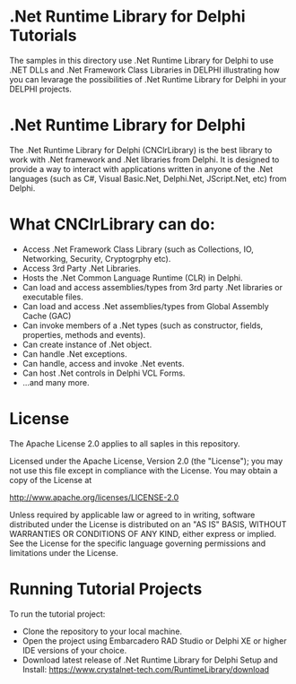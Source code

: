 # .Net Runtime Library for Delphi Tutorials
The samples in this directory use .Net Runtime Library for Delphi to use .NET DLLs and .Net Framework Class Libraries in DELPHI illustrating how you can levarage the possibilities of .Net Runtime Library for Delphi in your DELPHI projects.

# .Net Runtime Library for Delphi
The .Net Runtime Library for Delphi (CNClrLibrary) is the best library to work with .Net framework and .Net libraries from Delphi. It is designed to provide a way to interact with applications written in anyone of the .Net languages (such as C#, Visual Basic.Net, Delphi.Net, JScript.Net, etc) from Delphi.

# What CNClrLibrary can do:
* Access .Net Framework Class Library (such as Collections, IO, Networking, Security, Cryptogrphy etc).
* Access 3rd Party .Net Libraries.
* Hosts the .Net Common Language Runtime (CLR) in Delphi.
* Can load and access assemblies/types from 3rd party .Net libraries or executable files.
* Can load and access .Net assemblies/types from Global Assembly Cache (GAC)
* Can invoke members of a .Net types (such as constructor, fields, properties, methods and events).
* Can create instance of .Net object.
* Can handle .Net exceptions.
* Can handle, access and invoke .Net events.
* Can host .Net controls in Delphi VCL Forms.
* ...and many more.

# License
The Apache License 2.0 applies to all saples in this repository.

Licensed under the Apache License, Version 2.0 (the "License"); you may not use this file except in compliance with the License. You may obtain a copy of the License at

  http://www.apache.org/licenses/LICENSE-2.0
  
Unless required by applicable law or agreed to in writing, software distributed under the License is distributed on an "AS IS" BASIS, WITHOUT WARRANTIES OR CONDITIONS OF ANY KIND, either express or implied. See the License for the specific language governing permissions and limitations under the License.

# Running Tutorial Projects
To run the tutorial project:
* Clone the repository to your local machine.
* Open the project using Embarcadero RAD Studio or Delphi XE or higher IDE versions of your choice.
* Download latest release of .Net Runtime Library for Delphi Setup and Install: https://www.crystalnet-tech.com/RuntimeLibrary/download


